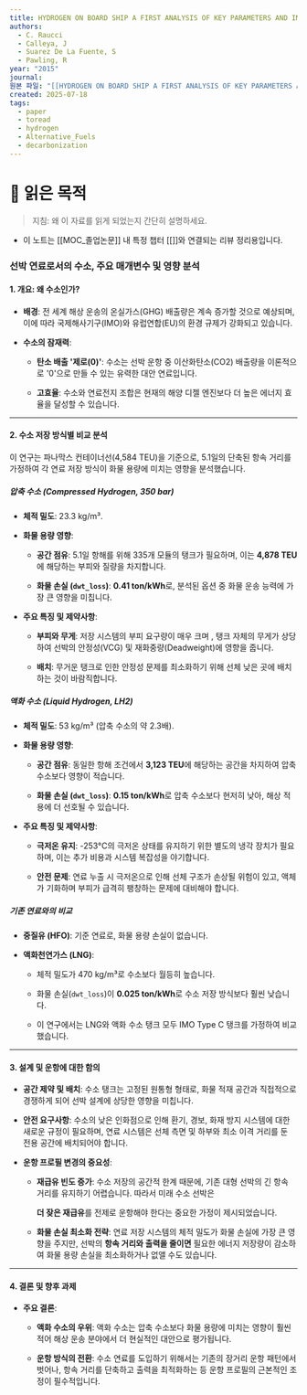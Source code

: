 ```yaml
---
title: HYDROGEN ON BOARD SHIP A FIRST ANALYSIS OF KEY PARAMETERS AND IMPLICATIONS
authors:
  - C. Raucci
  - Calleya, J
  - Suarez De La Fuente, S
  - Pawling, R
year: "2015"
journal: 
원본 파일: "[[HYDROGEN ON BOARD SHIP A FIRST ANALYSIS OF KEY PARAMETERS AND IMPLICATIONS.pdf]]"
created: 2025-07-18
tags:
  - paper
  - toread
  - hydrogen
  - Alternative_Fuels
  - decarbonization
---
```

# 🎯 읽은 목적  
> 지침: 왜 이 자료를 읽게 되었는지 간단히 설명하세요.

- 이 노트는 [[MOC_졸업논문]] 내 특정 챕터 [[]]와 연결되는 리뷰 정리용입니다.  

### **선박 연료로서의 수소, 주요 매개변수 및 영향 분석**

#### **1. 개요: 왜 수소인가?**

- **배경**: 전 세계 해상 운송의 온실가스(GHG) 배출량은 계속 증가할 것으로 예상되며, 이에 따라 국제해사기구(IMO)와 유럽연합(EU)의 환경 규제가 강화되고 있습니다.
    
- **수소의 잠재력**:
    
    - **탄소 배출 '제로(0)'**: 수소는 선박 운항 중 이산화탄소(CO2) 배출량을 이론적으로 '0'으로 만들 수 있는 유력한 대안 연료입니다.
        
    - **고효율**: 수소와 연료전지 조합은 현재의 해양 디젤 엔진보다 더 높은 에너지 효율을 달성할 수 있습니다.
        

---

#### **2. 수소 저장 방식별 비교 분석**

이 연구는 파나막스 컨테이너선(4,584 TEU)을 기준으로, 5.1일의 단축된 항속 거리를 가정하여 각 연료 저장 방식이 화물 용량에 미치는 영향을 분석했습니다.

##### **압축 수소 (Compressed Hydrogen, 350 bar)**

- **체적 밀도**: 23.3 kg/m³.
    
- **화물 용량 영향**:
    
    - **공간 점유**: 5.1일 항해를 위해 335개 모듈의 탱크가 필요하며, 이는 **4,878 TEU**에 해당하는 부피와 질량을 차지합니다.
        
    - **화물 손실 (`dwt_loss`)**: **0.41 ton/kWh**로, 분석된 옵션 중 화물 운송 능력에 가장 큰 영향을 미칩니다.
        
- **주요 특징 및 제약사항**:
    
    - **부피와 무게**: 저장 시스템의 부피 요구량이 매우 크며 , 탱크 자체의 무게가 상당하여 선박의 안정성(VCG) 및 재화중량(Deadweight)에 영향을 줍니다.
        
    - **배치**: 무거운 탱크로 인한 안정성 문제를 최소화하기 위해 선체 낮은 곳에 배치하는 것이 바람직합니다.
        

##### **액화 수소 (Liquid Hydrogen, LH2)**

- **체적 밀도**: 53 kg/m³ (압축 수소의 약 2.3배).
    
- **화물 용량 영향**:
    
    - **공간 점유**: 동일한 항해 조건에서 **3,123 TEU**에 해당하는 공간을 차지하여 압축 수소보다 영향이 적습니다.
        
    - **화물 손실 (`dwt_loss`)**: **0.15 ton/kWh**로 압축 수소보다 현저히 낮아, 해상 적용에 더 선호될 수 있습니다.
        
- **주요 특징 및 제약사항**:
    
    - **극저온 유지**: -253°C의 극저온 상태를 유지하기 위한 별도의 냉각 장치가 필요하며, 이는 추가 비용과 시스템 복잡성을 야기합니다.
        
    - **안전 문제**: 연료 누출 시 극저온으로 인해 선체 구조가 손상될 위험이 있고, 액체가 기화하며 부피가 급격히 팽창하는 문제에 대비해야 합니다.
        

##### **기존 연료와의 비교**

- **중질유 (HFO)**: 기준 연료로, 화물 용량 손실이 없습니다.
    
- **액화천연가스 (LNG)**:
    
    - 체적 밀도가 470 kg/m³로 수소보다 월등히 높습니다.
        
    - 화물 손실(`dwt_loss`)이 **0.025 ton/kWh**로 수소 저장 방식보다 훨씬 낮습니다.
        
    - 이 연구에서는 LNG와 액화 수소 탱크 모두 IMO Type C 탱크를 가정하여 비교했습니다.
        

---

#### **3. 설계 및 운항에 대한 함의**

- **공간 제약 및 배치**: 수소 탱크는 고정된 원통형 형태로, 화물 적재 공간과 직접적으로 경쟁하게 되어 선박 설계에 상당한 영향을 미칩니다.
    
- **안전 요구사항**: 수소의 낮은 인화점으로 인해 환기, 경보, 화재 방지 시스템에 대한 새로운 규정이 필요하며, 연료 시스템은 선체 측면 및 하부와 최소 이격 거리를 둔 전용 공간에 배치되어야 합니다.
    
- **운항 프로필 변경의 중요성**:
    
    - **재급유 빈도 증가**: 수소 저장의 공간적 한계 때문에, 기존 대형 선박의 긴 항속 거리를 유지하기 어렵습니다. 따라서 미래 수소 선박은
        
        **더 잦은 재급유**를 전제로 운항해야 한다는 중요한 가정이 제시되었습니다.
        
    - **화물 손실 최소화 전략**: 연료 저장 시스템의 체적 밀도가 화물 손실에 가장 큰 영향을 주지만, 선박의 **항속 거리와 출력을 줄이면** 필요한 에너지 저장량이 감소하여 화물 용량 손실을 최소화하거나 없앨 수도 있습니다.
        

---

#### **4. 결론 및 향후 과제**

- **주요 결론**:
    
    - **액화 수소의 우위**: 액화 수소는 압축 수소보다 화물 용량에 미치는 영향이 훨씬 적어 해상 운송 분야에서 더 현실적인 대안으로 평가됩니다.
        
    - **운항 방식의 전환**: 수소 연료를 도입하기 위해서는 기존의 장거리 운항 패턴에서 벗어나, 항속 거리를 단축하고 출력을 최적화하는 등 운항 프로필의 근본적인 조정이 필수적입니다.
        
